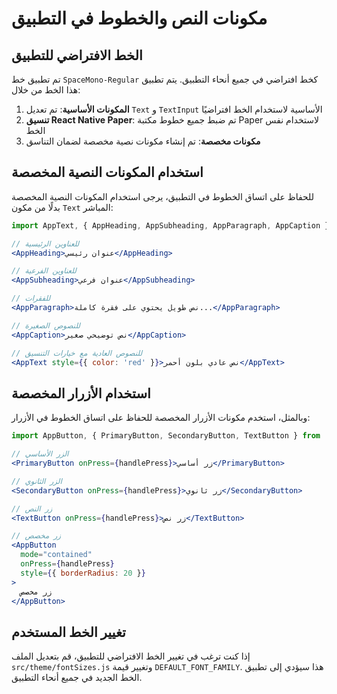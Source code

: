 # مكونات النص والخطوط في التطبيق

## الخط الافتراضي للتطبيق

تم تطبيق خط `SpaceMono-Regular` كخط افتراضي في جميع أنحاء التطبيق. يتم تطبيق هذا الخط من خلال:

1. **المكونات الأساسية**: تم تعديل `Text` و `TextInput` الأساسية لاستخدام الخط افتراضيًا
2. **تنسيق React Native Paper**: تم ضبط جميع خطوط مكتبة Paper لاستخدام نفس الخط
3. **مكونات مخصصة**: تم إنشاء مكونات نصية مخصصة لضمان التناسق

## استخدام المكونات النصية المخصصة

للحفاظ على اتساق الخطوط في التطبيق، يرجى استخدام المكونات النصية المخصصة بدلًا من مكون `Text` المباشر:

```jsx
import AppText, { AppHeading, AppSubheading, AppParagraph, AppCaption } from '../components/AppText';

// للعناوين الرئيسية
<AppHeading>عنوان رئيسي</AppHeading>

// للعناوين الفرعية
<AppSubheading>عنوان فرعي</AppSubheading>

// للفقرات
<AppParagraph>نص طويل يحتوي على فقرة كاملة...</AppParagraph>

// للنصوص الصغيرة
<AppCaption>نص توضيحي صغير</AppCaption>

// للنصوص العادية مع خيارات التنسيق
<AppText style={{ color: 'red' }}>نص عادي بلون أحمر</AppText>
```

## استخدام الأزرار المخصصة

وبالمثل، استخدم مكونات الأزرار المخصصة للحفاظ على اتساق الخطوط في الأزرار:

```jsx
import AppButton, { PrimaryButton, SecondaryButton, TextButton } from '../components/AppButton';

// الزر الأساسي
<PrimaryButton onPress={handlePress}>زر أساسي</PrimaryButton>

// الزر الثانوي
<SecondaryButton onPress={handlePress}>زر ثانوي</SecondaryButton>

// زر النص
<TextButton onPress={handlePress}>زر نص</TextButton>

// زر مخصص
<AppButton 
  mode="contained" 
  onPress={handlePress}
  style={{ borderRadius: 20 }}
>
  زر مخصص
</AppButton>
```

## تغيير الخط المستخدم

إذا كنت ترغب في تغيير الخط الافتراضي للتطبيق، قم بتعديل الملف `src/theme/fontSizes.js` وتغيير قيمة `DEFAULT_FONT_FAMILY`. 
هذا سيؤدي إلى تطبيق الخط الجديد في جميع أنحاء التطبيق. 